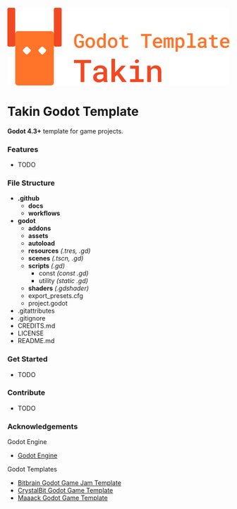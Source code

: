 
![](https://github.com/TinyTakinTeller/TakinGodotTemplate/blob/master/.github/docs/takin_godot_template_logo.png)


# Takin Godot Template

**Godot 4.3+** template for game projects.


### Features

- TODO


### File Structure

- **.github**
	- **docs**
	- **workflows**
- **godot**
	- **addons**
	- **assets**
	- **autoload**
	- **resources** *(.tres, .gd)*
	- **scenes** *(.tscn, .gd)*
	- **scripts** *(.gd)*
		- const *(const .gd)*
		- utility *(static .gd)*
	- **shaders** *(.gdshader)*
	- export_presets.cfg
	- project.godot
- .gitattributes
- .gitignore
- CREDITS.md
- LICENSE
- README.md


### Get Started

- TODO


### Contribute

- TODO


### Acknowledgements

Godot Engine
- [Godot Engine](https://github.com/godotengine/godot)

Godot Templates
- [Bitbrain Godot Game Jam Template](https://github.com/bitbrain/godot-gamejam)
- [CrystalBit Godot Game Template](https://github.com/crystal-bit/godot-game-template)
- [Maaack Godot Game Template](https://github.com/Maaack/Godot-Game-Template)
